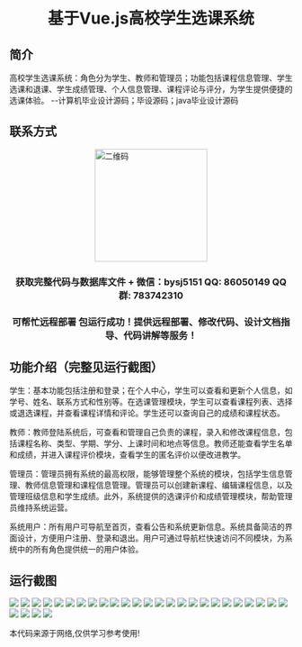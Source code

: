<p><h1 align="center">基于Vue.js高校学生选课系统</h1></p>

## 简介
高校学生选课系统：角色分为学生、教师和管理员；功能包括课程信息管理、学生选课和退课、学生成绩管理、个人信息管理、课程评论与评分，为学生提供便捷的选课体验。    --计算机毕业设计源码；毕设源码；java毕业设计源码


## 联系方式
<img src="https://bs-1329754181.cos.ap-shanghai.myqcloud.com/wx.jpg" alt="二维码" style="display: block; margin: 0 auto;" width="200px">
<p><h3 align="center">获取完整代码与数据库文件 + 微信：bysj5151 QQ: 86050149 QQ群: 783742310</h3></p>
<p><h3 align="center">可帮忙远程部署 包运行成功！提供远程部署、修改代码、设计文档指导、代码讲解等服务！</h3></p>

## 功能介绍（完整见运行截图）
学生：基本功能包括注册和登录；在个人中心，学生可以查看和更新个人信息，如学号、姓名、联系方式和性别等。在选课管理模块，学生可以查看课程列表、选择或退选课程，并查看课程详情和评论。学生还可以查询自己的成绩和课程状态。

教师：教师登陆系统后，可查看和管理自己负责的课程，录入和修改课程信息，包括课程名称、类型、学期、学分、上课时间和地点等信息。教师还能查看学生名单和成绩，并进入课程评价模块，查看学生的匿名评价以便改进教学。

管理员：管理员拥有系统的最高权限，能够管理整个系统的模块，包括学生信息管理、教师信息管理和课程信息管理。管理员可以创建新课程、编辑课程信息，以及管理班级信息和学生成绩。此外，系统提供的选课评价和成绩管理模块，帮助管理员维持系统运营。

系统用户：所有用户可导航至首页，查看公告和系统更新信息。系统具备简洁的界面设计，方便用户注册、登录和退出。用户可通过导航栏快速访问不同模块，为系统中的所有角色提供统一的用户体验。


## 运行截图
![](https://bs-1329754181.cos.ap-shanghai.myqcloud.com/spring/VueJsCollegeCourseSelectionSystem/img/001.jpg)
![](https://bs-1329754181.cos.ap-shanghai.myqcloud.com/spring/VueJsCollegeCourseSelectionSystem/img/002.jpg)
![](https://bs-1329754181.cos.ap-shanghai.myqcloud.com/spring/VueJsCollegeCourseSelectionSystem/img/003.jpg)
![](https://bs-1329754181.cos.ap-shanghai.myqcloud.com/spring/VueJsCollegeCourseSelectionSystem/img/004.jpg)
![](https://bs-1329754181.cos.ap-shanghai.myqcloud.com/spring/VueJsCollegeCourseSelectionSystem/img/005.jpg)
![](https://bs-1329754181.cos.ap-shanghai.myqcloud.com/spring/VueJsCollegeCourseSelectionSystem/img/006.jpg)
![](https://bs-1329754181.cos.ap-shanghai.myqcloud.com/spring/VueJsCollegeCourseSelectionSystem/img/007.jpg)
![](https://bs-1329754181.cos.ap-shanghai.myqcloud.com/spring/VueJsCollegeCourseSelectionSystem/img/008.jpg)
![](https://bs-1329754181.cos.ap-shanghai.myqcloud.com/spring/VueJsCollegeCourseSelectionSystem/img/009.jpg)
![](https://bs-1329754181.cos.ap-shanghai.myqcloud.com/spring/VueJsCollegeCourseSelectionSystem/img/010.jpg)
![](https://bs-1329754181.cos.ap-shanghai.myqcloud.com/spring/VueJsCollegeCourseSelectionSystem/img/011.jpg)
![](https://bs-1329754181.cos.ap-shanghai.myqcloud.com/spring/VueJsCollegeCourseSelectionSystem/img/012.jpg)
![](https://bs-1329754181.cos.ap-shanghai.myqcloud.com/spring/VueJsCollegeCourseSelectionSystem/img/013.jpg)
![](https://bs-1329754181.cos.ap-shanghai.myqcloud.com/spring/VueJsCollegeCourseSelectionSystem/img/014.jpg)
![](https://bs-1329754181.cos.ap-shanghai.myqcloud.com/spring/VueJsCollegeCourseSelectionSystem/img/015.jpg)
![](https://bs-1329754181.cos.ap-shanghai.myqcloud.com/spring/VueJsCollegeCourseSelectionSystem/img/016.jpg)
![](https://bs-1329754181.cos.ap-shanghai.myqcloud.com/spring/VueJsCollegeCourseSelectionSystem/img/017.jpg)
![](https://bs-1329754181.cos.ap-shanghai.myqcloud.com/spring/VueJsCollegeCourseSelectionSystem/img/018.jpg)
![](https://bs-1329754181.cos.ap-shanghai.myqcloud.com/spring/VueJsCollegeCourseSelectionSystem/img/019.jpg)
![](https://bs-1329754181.cos.ap-shanghai.myqcloud.com/spring/VueJsCollegeCourseSelectionSystem/img/020.jpg)
![](https://bs-1329754181.cos.ap-shanghai.myqcloud.com/spring/VueJsCollegeCourseSelectionSystem/img/021.jpg)
![](https://bs-1329754181.cos.ap-shanghai.myqcloud.com/spring/VueJsCollegeCourseSelectionSystem/img/022.jpg)
![](https://bs-1329754181.cos.ap-shanghai.myqcloud.com/spring/VueJsCollegeCourseSelectionSystem/img/023.jpg)
![](https://bs-1329754181.cos.ap-shanghai.myqcloud.com/spring/VueJsCollegeCourseSelectionSystem/img/024.jpg)
![](https://bs-1329754181.cos.ap-shanghai.myqcloud.com/spring/VueJsCollegeCourseSelectionSystem/img/025.jpg)
![](https://bs-1329754181.cos.ap-shanghai.myqcloud.com/spring/VueJsCollegeCourseSelectionSystem/img/026.jpg)
![](https://bs-1329754181.cos.ap-shanghai.myqcloud.com/spring/VueJsCollegeCourseSelectionSystem/img/027.jpg)
![](https://bs-1329754181.cos.ap-shanghai.myqcloud.com/spring/VueJsCollegeCourseSelectionSystem/img/028.jpg)
![](https://bs-1329754181.cos.ap-shanghai.myqcloud.com/spring/VueJsCollegeCourseSelectionSystem/img/029.jpg)

<p>本代码来源于网络,仅供学习参考使用!</p>
